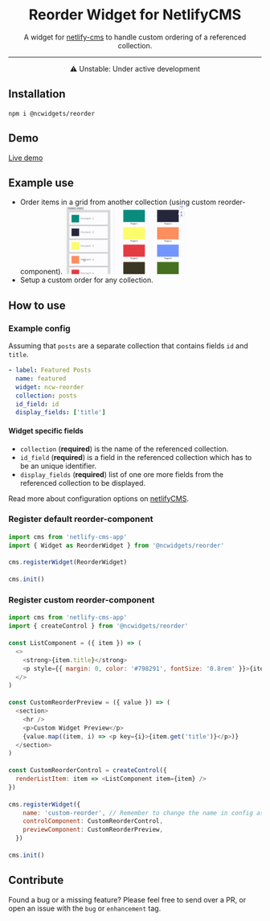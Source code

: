 <h1 align="center">Reorder Widget for NetlifyCMS</h1>

<p align="center">A widget for <a href="https://www.netlifycms.org/" target="_blank">netlify-cms</a> to handle custom ordering of a referenced collection.</p>

---

<p align="center">⚠ Unstable: Under active development</p>

## Installation
```
npm i @ncwidgets/reorder
```

## Demo

<a href="https://custom-widgets.netlify.com/#/collections/pages/entries/home" target="_blank">Live demo</a>

## Example use
* Order items in a grid from another collection (using custom reorder-component).
  <img src="../../assets/demo.gif" width=50%>
* Setup a custom order for any collection.

## How to use
### Example config
Assuming that `posts` are a separate collection that contains fields `id` and `title`.

```yml
- label: Featured Posts
  name: featured
  widget: ncw-reorder
  collection: posts
  id_field: id
  display_fields: ['title']
```
#### Widget specific fields
* `collection` (**required**) is the name of the referenced collection.
* `id_field` (**required**) is a field in the referenced collection which has to be an unique identifier.
* `display_fields` (**required**) list of one ore more fields from the referenced collection to be displayed.
<p>Read more about configuration options on <a href='https://www.netlifycms.org/docs/configuration-options/'  target="_blank">netlifyCMS</a>.</p>

### Register default reorder-component
```js
import cms from 'netlify-cms-app'
import { Widget as ReorderWidget } from '@ncwidgets/reorder'

cms.registerWidget(ReorderWidget)

cms.init()
```

### Register custom reorder-component

```js
import cms from 'netlify-cms-app'
import { createControl } from '@ncwidgets/reorder'

const ListComponent = ({ item }) => (
  <>
    <strong>{item.title}</strong>
    <p style={{ margin: 0, color: '#798291', fontSize: '0.8rem' }}>{item.id}</p>
  </>
)

const CustomReorderPreview = ({ value }) => (
  <section>
    <hr />
    <p>Custom Widget Preview</p>
    {value.map((item, i) => <p key={i}>{item.get('title')}</p>)}
  </section>
)

const CustomReorderControl = createControl({
  renderListItem: item => <ListComponent item={item} />
})

cms.registerWidget({
    name: 'custom-reorder', // Remember to change the name in config as well
    controlComponent: CustomReorderControl,
    previewComponent: CustomReorderPreview,
  })

cms.init()
```

## Contribute

Found a bug or a missing feature? Please feel free to send over a PR, or open an issue with the `bug` or `enhancement` tag.
